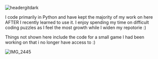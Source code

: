 ![headergitdark](https://user-images.githubusercontent.com/86629893/227188445-5dafe53a-0b63-4ef5-864a-c04e38fe3021.gif)


I code primarily in Python and have kept the majority of my work on here AFTER I recently learned to use it. I enjoy spending my time on difficult coding puzzles as I feel the most growth while I widen my repotorie :)

Things not shown here include the code for a small game I had been working on that i no longer have access to :)


![IMG_2445](https://user-images.githubusercontent.com/86629893/227190580-dd220e56-e900-493d-8839-b63bd0f897ba.png)
